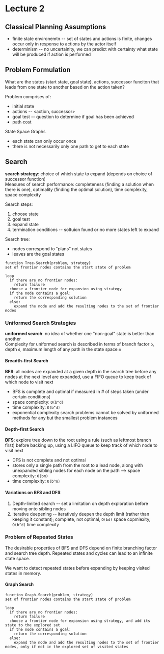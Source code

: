 # Lecture 2
## Classical Planning Assumptions
- finite state environemtn -- set of states and actions is finite, changes occur only in response to actions by the actor itself
- determinism -- no uncertainity, we can predict with certainty what state will be produced if action is performed

## Problem Formulation
What are the states (start state, goal state), actions, successor funciton that leads from one state to another based on the action taken?  

Problem comprises of: 
- initial state
- actions -- <action, successor>
- goal test -- question to determine if goal has been achieved
- path cost  

State Space Graphs
- each state can only occur once
- there is not necessarily only one path to get to each state  

## Search
**search strategy**: choice of which state to expand (depends on choice of successor function)  
Measures of search performance: completeness (finding a solution when there is one), optimality (finding the optimal solution), time complexity, space complexity  

Search steps:
1. choose state
2. goal test
3. expand state
4. termination conditions -- soltuion found or no more states left to expand

Search tree:
- nodes correspond to "plans" not states
- leaves are the goal states  

```
function Tree-Search(problem, strategy)
set of frontier nodes contains the start state of problem

loop
  if there are no frontier nodes:
    return failure
  choose a frontier node for expansion using strategy
  if the node contains a goal:
    return the corresponding solution
  else:
    expand the node and add the resulting nodes to the set of frontier nodes
```

### Uniformed Search Strategies
**uniformed search**: no idea of whether one "non-goal" state is better than another  
Complexity for uniformed search is described in terms of branch factor ``b``, depth ``d``, maximum length of any path in the state space ``m``

#### Breadth-first Search
**BFS**: all nodes are expanded at a given depth in the search tree before any nodes at the next level are expanded, use a FIFO queue to keep track
of which node to visit next
- BFS is complete and optimal if measured in # of steps taken (under certain conditions)
- space complexity: ``O(b^d)``
- time complexity: ``O(b^d)``
- exponential complexity search problems cannot be solved by uniformed methods for any but the smallest problem instances

#### Depth-first Search
**DFS**: explore tree down to the root using a rule (such as leftmost branch first) before backing up, using a LIFO queue to keep track of which node to visit next
- DFS is not complete and not optimal
- stores only a single path from the root to a lead node, along with unexpanded sibling nodes for each node on the path --> space complexity: ``O(bm)``
- time complexity: ``O(b^m)``

#### Variations on BFS and DFS
1. Depth-limited search -- set a limitation on depth exploration before moving onto sibling nodes
2. Iterative deepening -- iteratively deepen the depth limit (rather than keeping it constant); complete, not optimal, ``O(bd)`` space copmlexity, ``O(b^d)`` time complexity

### Problem of Repeated States
The desirable properties of BFS and DFS depend on finite branching factor and search tree depth. Repeated states and cycles can lead to an infinite state space.  

We want to detect repeated states before expanding by keeping visited states in memory. 

#### Graph Search
```
function Graph-Search(problem, strategy)
set of frontier nodes contains the start state of problem

loop
  if there are no frontier nodes: 
    return failure
  choose a frontier node for expansion using strategy, and add its state to the explored set
  if the node contains a goal:
    return the corresponding solution
  else:
    expand the node and add the resulting nodes to the set of frontier nodes, only if not in the explored set of visited states
```
